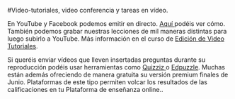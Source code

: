#Video-tutoriales, video conferencia y tareas en vídeo.

En YouTube y Facebook podemos emitir en directo. [Aquí ](https://docs.google.com/presentation/d/e/2PACX-1vRi62B52guTo9Nsjtp8KJ2o9h40nwNIOcIzK1xQw_T1-S2s6VdOBU028iAF65ePCy1wfIO-VJkzHRSA/pub?start=false&loop=false&delayms=3000)podéis ver cómo. También podemos grabar nuestras lecciones de mil maneras distintas para luego subirlo a YouTube. Más información en el curso de [Edición de Video Tutoriales](https://catedu.gitbooks.io/edicion-de-video-tutoriales/content/).

Si queréis enviar vídeos que lleven insertadas preguntas durante su reproducción podéis usar herramientas como [Quizziz ](https://quizizz.com/)o [Edpuzzle](https://edpuzzle.com/). Muchas están además ofreciendo de manera gratuita su versión premium finales de Junio. Plataformas de este tipo permiten volcar los resultados de las calificaciones en tu Plataforma de enseñanza online..
